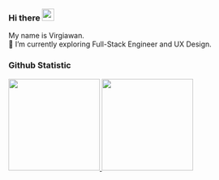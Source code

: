 ### Hi there <img src="https://github.com/TheDudeThatCode/TheDudeThatCode/blob/master/Assets/Hi.gif" width="24px" height="24px">
My name is Virgiawan.  
🌱 I’m currently exploring Full-Stack Engineer and UX Design.

### Github Statistic
<!--<p align="left"><img src="https://komarev.com/ghpvc/?username=virgiawankusuma&label=Profile%20views&color=0e75b6&style=flat" alt="profile views virgiawankusuma" /> </p> -->
<p align="left">
<a href="#">
  <img height="180em" src="https://github-readme-stats-eight-theta.vercel.app/api?username=virgiawankusuma&show_icons=true&theme=buefy&include_all_commits=true&count_private=true"/>
  <img height="180em" src="https://github-readme-stats-eight-theta.vercel.app/api/top-langs/?username=virgiawankusuma&layout=compact&langs_count=8&theme=buefy"/>
</a>
</p>

<!--
**virgiawankusuma/virgiawankusuma** is a ✨ _special_ ✨ repository because its `README.md` (this file) appears on your GitHub profile.

Here are some ideas to get you started:

- 🔭 I’m currently working on ...
- 🌱 I’m currently learning ...
- 👯 I’m looking to collaborate on ...
- 🤔 I’m looking for help with ...
- 💬 Ask me about ...
- 📫 How to reach me: ...
- 😄 Pronouns: ...
- ⚡ Fun fact: ...
🔭 I’m interested in Front-End Web Development & Machine Learning.  
⚡ I'm Graduated from SIB Kampus Merdeka X Dicoding Indonesia Program Batch 1, specializing in Machine Learning and Front-End Web Developer. 
-->
